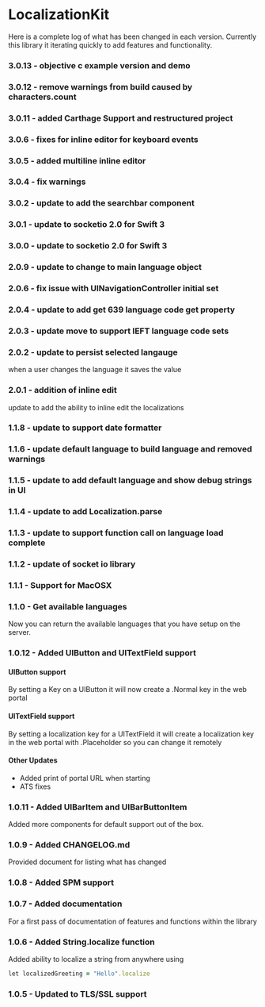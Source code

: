# LocalizationKit
Here is a complete log of what has been changed in each version. Currently this library it iterating quickly to add features and functionality.
### 3.0.13 - objective c example version  and demo
### 3.0.12 - remove warnings from build caused by characters.count
### 3.0.11 - added Carthage Support and restructured project
### 3.0.6 - fixes for inline editor for keyboard events
### 3.0.5 - added multiline inline editor
### 3.0.4 - fix warnings
### 3.0.2 - update to add the searchbar component
### 3.0.1 - update to socketio 2.0 for Swift 3
### 3.0.0 - update to socketio 2.0 for Swift 3
### 2.0.9 - update to change to main language object
### 2.0.6 - fix issue with UINavigationController initial set
### 2.0.4 - update to add get 639 language code get property
### 2.0.3 - update move to support IEFT language code sets
### 2.0.2 - update to persist selected langauge
when a user changes the language it saves the value
### 2.0.1 - addition of inline edit
update to add the ability to inline edit the localizations
### 1.1.8 - update to support date formatter
### 1.1.6 - update default language to build language and removed warnings
### 1.1.5 - update to add default language and show debug strings in UI
### 1.1.4 - update to add Localization.parse
### 1.1.3 - update to support function call on language load complete
### 1.1.2 - update of socket io library
### 1.1.1 - Support for MacOSX

### 1.1.0 - Get available languages
Now you can return the available languages that you have setup on the server.

### 1.0.12 - Added UIButton and UITextField support
#### UIButton support
By setting a Key on a UIButton it will now create a .Normal key in the web portal
#### UITextField support
By setting a localization key for a UITextField it will create a localization key in the web portal with .Placeholder so you can change it remotely
#### Other Updates
- Added print of portal URL when starting
- ATS fixes

### 1.0.11 - Added UIBarItem and UIBarButtonItem
Added more components for default support out of the box.

### 1.0.9 - Added CHANGELOG.md
Provided document for listing what has changed

### 1.0.8 - Added SPM support

### 1.0.7 - Added documentation
For a first pass of documentation of features and functions within the library

### 1.0.6 - Added String.localize function
Added ability to localize a string from anywhere using 
```ruby
let localizedGreeting = "Hello".localize
```
### 1.0.5 - Updated to TLS/SSL support
